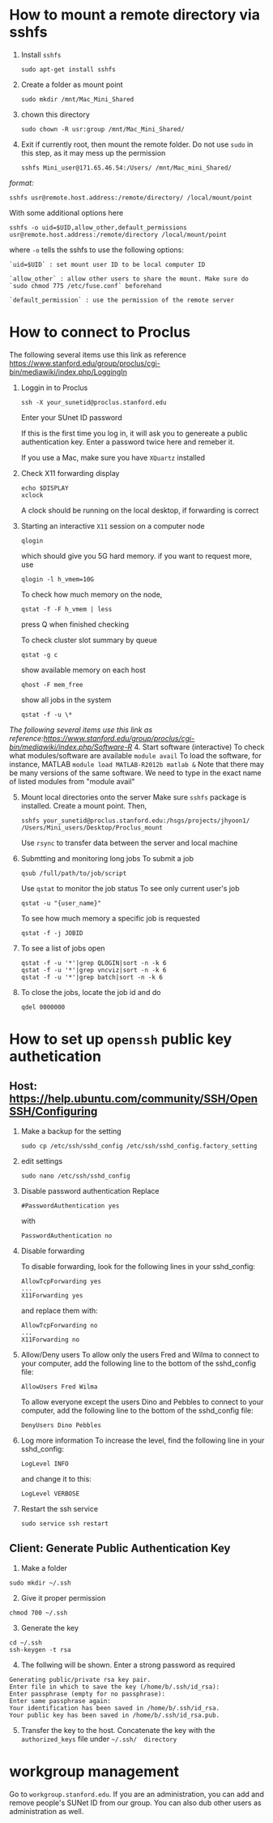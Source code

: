 # How to mount a remote directory via sshfs
1. Install `sshfs`
	```
	sudo apt-get install sshfs
	```
2. Create a folder as mount point
	```
	sudo mkdir /mnt/Mac_Mini_Shared
	```
3. chown this directory
	```
	sudo chown -R usr:group /mnt/Mac_Mini_Shared/
	```
4. Exit if currently root, then mount the remote folder.
	Do not use `sudo` in this step, as it may mess up the permission
	```
	sshfs Mini_user@171.65.46.54:/Users/ /mnt/Mac_mini_Shared/
	```
*format:*
```
sshfs usr@remote.host.address:/remote/directory/ /local/mount/point
```
With some additional options here
```
sshfs -o uid=$UID,allow_other,default_permissions usr@remote.host.address:/remote/directory /local/mount/point
```
where `-o` tells the sshfs to use the following options:

	`uid=$UID` : set mount user ID to be local computer ID

	`allow_other` : allow other users to share the mount. Make sure do `sudo chmod 775 /etc/fuse.conf` beforehand

	`default_permission` : use the permission of the remote server

# How to connect to Proclus
The following several items use this link as reference
https://www.stanford.edu/group/proclus/cgi-bin/mediawiki/index.php/LoggingIn
1. Loggin in to Proclus
	```
	ssh -X your_sunetid@proclus.stanford.edu
	```
	Enter your SUnet ID password

	If this is the first time you log in, it will ask you to genereate a public authentication key. Enter a password twice here and remeber it.

	If you use a Mac, make sure you have `XQuartz` installed
2. Check X11 forwarding display
	```
	echo $DISPLAY
	xclock
	```
	A clock should be running on the local desktop, if forwarding is correct
3. Starting an interactive `X11` session on a computer node
	```
	qlogin
	```
	which should give you 5G hard memory. if you want to request more, use
	```
	qlogin -l h_vmem=10G
	```
	To check how much memory on the node,
	```
	qstat -f -F h_vmem | less
	```
	press Q when finished checking

	To check cluster slot summary by queue
	```
	qstat -g c
	```
	show available memory on each host
	```
	qhost -F mem_free
	```
	show all jobs in the system
	```
	qstat -f -u \*
	```
*The following several items use this link as reference:https://www.stanford.edu/group/proclus/cgi-bin/mediawiki/index.php/Software-R*
4. Start software (interactive)
	To check what modules/software are available
	```
	module avail
	```
	To load the software, for instance, MATLAB
	```
	module load MATLAB-R2012b
	matlab &
	```
	Note that there may be many versions of the same software. We need to type in the exact name of listed modules from "module avail"

5. Mount local directories onto the server
	Make sure `sshfs` package is installed. Create a mount point. Then,
	```
	sshfs your_sunetid@proclus.stanford.edu:/hsgs/projects/jhyoon1/ /Users/Mini_users/Desktop/Proclus_mount
	```

	Use `rsync` to transfer data between the server and local machine

6. Submtting and monitoring long jobs
	To submit a job
	```
	qsub /full/path/to/job/script
	```
	Use `qstat` to monitor the job status
	To see only current user's job
	```
	qstat -u "{user_name}"
	```
	To see how much memory a specific job is requested
	```
	qstat -f -j JOBID
	```
7. To see a list of jobs open
	```
	qstat -f -u '*'|grep QLOGIN|sort -n -k 6
	qstat -f -u '*'|grep vncviz|sort -n -k 6
	qstat -f -u '*'|grep batch|sort -n -k 6
	```

8. To close the jobs, locate the job id and do
	```
	qdel 0000000
	```


# How to set up `openssh` public key authetication

## Host: https://help.ubuntu.com/community/SSH/OpenSSH/Configuring
1. Make a backup for the setting
	```
	sudo cp /etc/ssh/sshd_config /etc/ssh/sshd_config.factory_setting
	```
2. edit settings
	```
	sudo nano /etc/ssh/sshd_config
	```
3. Disable password authentication
	Replace
	```
	#PasswordAuthentication yes
	```
	with
	```
	PasswordAuthentication no
	```
4. Disable forwarding

	To disable forwarding, look for the following lines in your sshd_config:
	```
	AllowTcpForwarding yes
	...
	X11Forwarding yes
	```
	and replace them with:
	```
	AllowTcpForwarding no
	...
	X11Forwarding no
	```
5. Allow/Deny users
	To allow only the users Fred and Wilma to connect to your computer, add the following line to the bottom of the sshd_config file:
	```
	AllowUsers Fred Wilma
	```
	To allow everyone except the users Dino and Pebbles to connect to your computer, add the following line to the bottom of the sshd_config file:
	```
	DenyUsers Dino Pebbles
	```
6. Log more information
	To increase the level, find the following line in your sshd_config:
	```
	LogLevel INFO
	```
	and change it to this:
	```
	LogLevel VERBOSE
	```
7. Restart the ssh service
	```
	sudo service ssh restart
	```

## Client: Generate Public Authentication Key
1. Make a folder
```
sudo mkdir ~/.ssh
```
2. Give it proper permission
```
chmod 700 ~/.ssh
```
3. Generate the key
```
cd ~/.ssh
ssh-keygen -t rsa
```
4. The follwing will be shown. Enter a strong password as required
```
Generating public/private rsa key pair.
Enter file in which to save the key (/home/b/.ssh/id_rsa):
Enter passphrase (empty for no passphrase):
Enter same passphrase again:
Your identification has been saved in /home/b/.ssh/id_rsa.
Your public key has been saved in /home/b/.ssh/id_rsa.pub.
```
5. Transfer the key to the host. Concatenate the key with the `authorized_keys` file
under `~/.ssh/  directory`


# workgroup management
Go to `workgroup.stanford.edu`. If you are an administration, you can add and remove people's SUNet ID from our group. You can also dub other users as administration as well.
